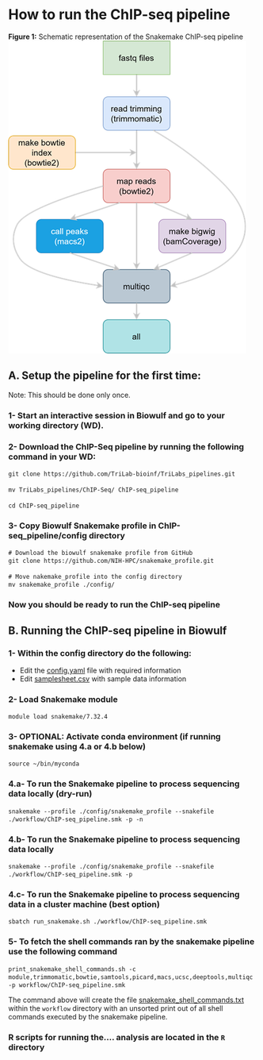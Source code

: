 # How to run the ChIP-seq pipeline 

**Figure 1:** Schematic representation of the Snakemake ChIP-seq pipeline 
![](ChIP-seq.png)

## A. Setup the pipeline for the first time:

Note: This should be done only once.

### 1- Start an interactive session in Biowulf and go to your working directory (WD). 

### 2- Download the ChIP-Seq pipeline by running the  following command in your WD:
```
git clone https://github.com/TriLab-bioinf/TriLabs_pipelines.git

mv TriLabs_pipelines/ChIP-Seq/ ChIP-seq_pipeline

cd ChIP-seq_pipeline
```

### 3- Copy Biowulf Snakemake profile in ChIP-seq_pipeline/config directory
```
# Download the biowulf snakemake profile from GitHub
git clone https://github.com/NIH-HPC/snakemake_profile.git

# Move nakemake_profile into the config directory
mv snakemake_profile ./config/
```

### Now you should be ready to run the ChIP-seq pipeline 

## B. Running the ChIP-seq pipeline in Biowulf

### 1- Within the config directory do the following:

- Edit the [config.yaml](config/config.yaml) file with required information
- Edit [samplesheet.csv](config/samplesheet.csv) with sample data information

### 2- Load Snakemake module
```
module load snakemake/7.32.4
```

### 3- OPTIONAL: Activate conda environment (if running snakemake using 4.a or 4.b below)
```
source ~/bin/myconda
```

### 4.a- To run the Snakemake pipeline to process sequencing data locally (dry-run)
```
snakemake --profile ./config/snakemake_profile --snakefile ./workflow/ChIP-seq_pipeline.smk -p -n
```

### 4.b- To run the Snakemake pipeline to process sequencing data locally
```
snakemake --profile ./config/snakemake_profile --snakefile ./workflow/ChIP-seq_pipeline.smk -p
```

### 4.c- To run the Snakemake pipeline to process sequencing data in a cluster machine (best option)
```
sbatch run_snakemake.sh ./workflow/ChIP-seq_pipeline.smk
```

### 5- To fetch the shell commands ran by the snakemake pipeline use the following command
```
print_snakemake_shell_commands.sh -c  module,trimmomatic,bowtie,samtools,picard,macs,ucsc,deeptools,multiqc -p workflow/ChIP-seq_pipeline.smk
```
The command above will create the file [snakemake_shell_commands.txt](workflow/snakemake_shell_commands.txt) within the `workflow` directory with an unsorted print out of all shell commands executed by the snakemake pipeline. 

### R scripts for running the.... analysis are located in the `R` directory
 
